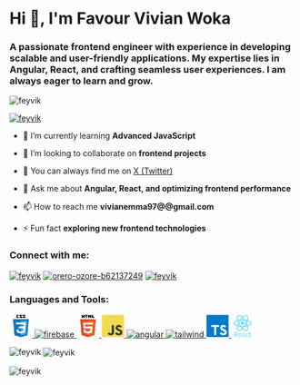 <h1 align="left">Hi 👋, I'm Favour Vivian Woka</h1>
<h3 align="left">A passionate frontend engineer with experience in developing scalable and user-friendly applications. My expertise lies in Angular, React, and crafting seamless user experiences. I am always eager to learn and grow.</h3>

<p align="left"> <img src="https://komarev.com/ghpvc/?username=feyvik&amp;label=Profile%20views&amp;color=0e75b6&amp;style=flat" alt="feyvik"/> </p>

<p align="left"> <a href="https://x.com/feyvik" target="blank"><img src="https://img.shields.io/twitter/follow/feyvik?logo=twitter&amp;style=for-the-badge" alt="feyvik" /></a> </p>

- 🌱 I’m currently learning **Advanced JavaScript**

- 👯 I’m looking to collaborate on **frontend projects**

- 📝 You can always find me on [X (Twitter)](https://x.com/feyvik)

- 💬 Ask me about **Angular, React, and optimizing frontend performance**

- 📫 How to reach me **vivianemma97@@gmail.com**

- ⚡ Fun fact **exploring new frontend technologies**

<h3 align="left">Connect with me:</h3>
<p align="left">
<a href="https://x.com/feyvik" target="blank"><img align="center" src="https://raw.githubusercontent.com/rahuldkjain/github-profile-readme-generator/master/src/images/icons/Social/twitter.svg" alt="feyvik" height="30" width="40" /></a>
<a href="https://linkedin.com/in/feyvik" target="blank"><img align="center" src="https://raw.githubusercontent.com/rahuldkjain/github-profile-readme-generator/master/src/images/icons/Social/linked-in-alt.svg" alt="orero-ozore-b62137249" height="30" width="40" /></a>
<a href="https://instagram.com/fey_vik" target="blank"><img align="center" src="https://raw.githubusercontent.com/rahuldkjain/github-profile-readme-generator/master/src/images/icons/Social/instagram.svg" alt="feyvik" height="30" width="40" /></a>
</p>

<h3 align="left">Languages and Tools:</h3>
<p align="left"> 
<a href="https://www.w3schools.com/css/" target="_blank" rel="noreferrer"> <img src="https://raw.githubusercontent.com/devicons/devicon/master/icons/css3/css3-original-wordmark.svg" alt="css3" width="40" height="40"/> </a> <a href="https://firebase.google.com/" target="_blank" rel="noreferrer"> <img src="https://www.vectorlogo.zone/logos/firebase/firebase-icon.svg" alt="firebase" width="40" height="40"/> </a> <a href="https://www.w3.org/html/" target="_blank" rel="noreferrer"> <img src="https://raw.githubusercontent.com/devicons/devicon/master/icons/html5/html5-original-wordmark.svg" alt="html5" width="40" height="40"/> </a><a href="https://developer.mozilla.org/en-US/docs/Web/JavaScript" target="_blank" rel="noreferrer"> <img src="https://raw.githubusercontent.com/devicons/devicon/master/icons/javascript/javascript-original.svg" alt="javascript" width="40" height="40"/> </a> <a href="https://angular.io/" target="_blank" rel="noreferrer"> <img src="https://angular.io/assets/images/logos/angular/angular.svg" alt="angular" width="40" height="40"/> </a> <a href="https://tailwindcss.com/" target="_blank" rel="noreferrer"> <img src="https://www.vectorlogo.zone/logos/tailwindcss/tailwindcss-icon.svg" alt="tailwind" width="40" height="40"/> </a> <a href="https://www.typescriptlang.org/" target="_blank" rel="noreferrer"> <img src="https://raw.githubusercontent.com/devicons/devicon/master/icons/typescript/typescript-original.svg" alt="typescript" width="40" height="40"/> </a> <a href="https://reactjs.org/" target="_blank" rel="noreferrer"> <img src="https://raw.githubusercontent.com/devicons/devicon/master/icons/react/react-original-wordmark.svg" alt="react" width="40" height="40"/> </a>
</p>

<p><img align="left" src="https://github-readme-stats.vercel.app/api/top-langs?username=feyvik&show_icons=true&locale=en&layout=compact" alt="feyvik" /></p>

<p>&nbsp;<img align="center" src="https://github-readme-stats.vercel.app/api?username=feyvik&show_icons=true&locale=en" alt="feyvik" /></p>

<p><img align="center" src="https://github-readme-streak-stats.herokuapp.com/?user=feyvik&" alt="feyvik" /></p>